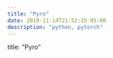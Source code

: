 ```yaml
---
title: "Pyro"
date: 2019-11-14T21:52:15-05:00
description: "python, pytorch"
---
```


title: "Pyro"

